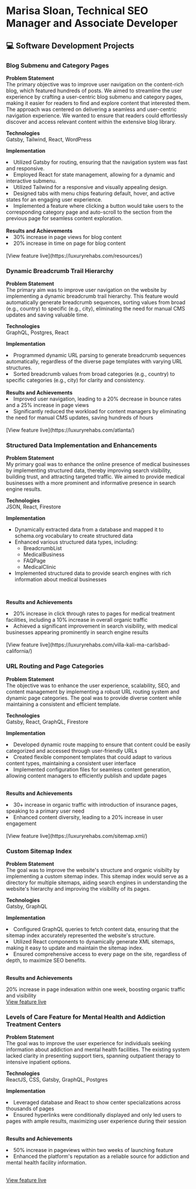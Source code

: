 <h1>Marisa Sloan, Technical SEO Manager and Associate Developer</h1>

<h2>💻 Software Development Projects</h2>

<h3>Blog Submenu and Category Pages</h3>

<b>Problem Statement</b>
<br>
The primary objective was to improve user navigation on the content-rich blog, which featured hundreds of posts. We aimed to streamline the user experience by crafting a user-centric blog submenu and category pages, making it easier for readers to find and explore content that interested them. The approach was centered on delivering a seamless and user-centric navigation experience. We wanted to ensure that readers could effortlessly discover and access relevant content within the extensive blog library.

<b>Technologies</b>
<br>
Gatsby, Tailwind, React, WordPress

<b>Implementation</b>
<br>
<li>Utilized Gatsby for routing, ensuring that the navigation system was fast and responsive.</li>
<li>Employed React for state management, allowing for a dynamic and interactive submenu.</li>
<li>Utilized Tailwind for a responsive and visually appealing design.</li>
<li>Designed tabs with menu chips featuring default, hover, and active states for an engaging user experience.</li>
<li>Implemented a feature where clicking a button would take users to the corresponding category page and auto-scroll to the section from the previous page for seamless content exploration.</li>
<br>
<b>Results and Achievements</b>
<br>
<li>30% increase in page views for blog content</li>
<li>20% increase in time on page for blog content</li>
<br>
[View feature live](https://luxuryrehabs.com/resources/)

<h3>Dynamic Breadcrumb Trail Hierarchy</h3>

<b>Problem Statement</b>
<br>
The primary aim was to improve user navigation on the website by implementing a dynamic breadcrumb trail hierarchy. This feature would automatically generate breadcrumb sequences, sorting values from broad (e.g., country) to specific (e.g., city), eliminating the need for manual CMS updates and saving valuable time.
<br>

<b>Technologies</b>
<br>
GraphQL, Postgres, React
<br>

<b>Implementation</b>
<br>
<li>Programmed dynamic URL parsing to generate breadcrumb sequences automatically, regardless of the diverse page templates with varying URL structures.</li>
<li>Sorted breadcrumb values from broad categories (e.g., country) to specific categories (e.g., city) for clarity and consistency.</li>
<br>
<b>Results and Achievements</b>
<br>
<li>Improved user navigation, leading to a 20% decrease in bounce rates and a 25% increase in page views</li>
<li>Significantly reduced the workload for content managers by eliminating the need for manual CMS updates, saving hundreds of hours</li>
<br>
[View feature live](https://luxuryrehabs.com/atlanta/)

<h3>Structured Data Implementation and Enhancements</h3>

<b>Problem Statement</b>
<br>
My primary goal was to enhance the online presence of medical businesses by implementing structured data, thereby improving search visibility, building trust, and attracting targeted traffic. We aimed to provide medical businesses with a more prominent and informative presence in search engine results.
<br>

<b>Technologies</b>
<br>
JSON, React, Firestore
<br>

<b>Implementation</b>
<br>
- Dynamically extracted data from a database and mapped it to schema.org vocabulary to create structured data
- Enhanced various structured data types, including:
  - BreadcrumbList
  - MedicalBusiness
  - FAQPage
  - MedicalClinic
- Implemented structured data to provide search engines with rich information about medical businesses
<br>

<b>Results and Achievements</b>
<br>

<li>20% increase in click through rates to pages for medical treatment facilities, including a 10% increase in overall organic traffic</li>
<li>Achieved a significant improvement in search visibility, with medical businesses appearing prominently in search engine results</li>
<br>
[View feature live](https://luxuryrehabs.com/villa-kali-ma-carlsbad-california/)


<h3>URL Routing and Page Categories</h3>

<b>Problem Statement</b>
<br>
The objective was to enhance the user experience, scalability, SEO, and content management by implementing a robust URL routing system and dynamic page categories. The goal was to provide diverse content while maintaining a consistent and efficient template.
<br>

<b>Technologies</b>
<br>
Gatsby, React, GraphQL, Firestore
<br>

<b>Implementation</b>
<br>

<li>Developed dynamic route mapping to ensure that content could be easily categorized and accessed through user-friendly URLs</li>
<li>Created flexible component templates that could adapt to various content types, maintaining a consistent user interface</li>
<li>Implemented configuration files for seamless content generation, allowing content managers to efficiently publish and update pages</li>
<br>

<b>Results and Achievements</b>
<br>

<li>30+ increase in organic traffic with introduction of insurance pages, speaking to a primary user need</li>
<li>Enhanced content diversity, leading to a 20% increase in user engagement</li>
<br>
[View feature live](https://luxuryrehabs.com/sitemap.xml/)

<h3>Custom Sitemap Index</h3>

<b>Problem Statement</b>
<br>
The goal was to improve the website's structure and organic visibilty by implementing a custom sitemap index. This sitemap index would serve as a directory for multiple sitemaps, aiding search engines in understanding the website's hierarchy and improving the visibility of its pages.
<br>

<b>Technologies</b> 
<br>
Gatsby, GraphQL
<br>

<b>Implementation</b>
<br>

<li>Configured GraphQL queries to fetch content data, ensuring that the sitemap index accurately represented the website's structure.</li>
<li>Utilized React components to dynamically generate XML sitemaps, making it easy to update and maintain the sitemap index.</li>
<li>Ensured comprehensive access to every page on the site, regardless of depth, to maximize SEO benefits.</li>
<br>

<b>Results and Achievements</b>
<br>

20% increase in page indexation within one week, boosting organic traffic and visibility 
<br>
[View feature live](https://luxuryrehabs.com/care/)
<br>

<h3>Levels of Care Feature for Mental Health and Addiction Treatment Centers</h3>
<b>Problem Statement</b>
<br>
The goal was to improve the user experience for individuals seeking information about addiction and mental health facilities. The existing system lacked clarity in presenting support tiers, spanning outpatient therapy to intensive inpatient options.
<br>

<b>Technologies</b>
<br>
ReactJS, CSS, Gatsby, GraphQL, Postgres
<br>

<b>Implementation</b>
<br>
<li>Leveraged database and React to show center specializations across thousands of pages</li>
<li>Ensured hyperlinks were conditionally displayed and only led users to pages with ample results, maximizing user experience during their session</li>
<br>

<b>Results and Achievements</b>
<br>
<li>50% increase in pageviews within two weeks of launching feature</li>
<li>Enhanced the platform's reputation as a reliable source for addiction and mental health facility information.</li>
<br>

[View feature live](https://luxuryrehabs.com/evolutions-treatment/)
